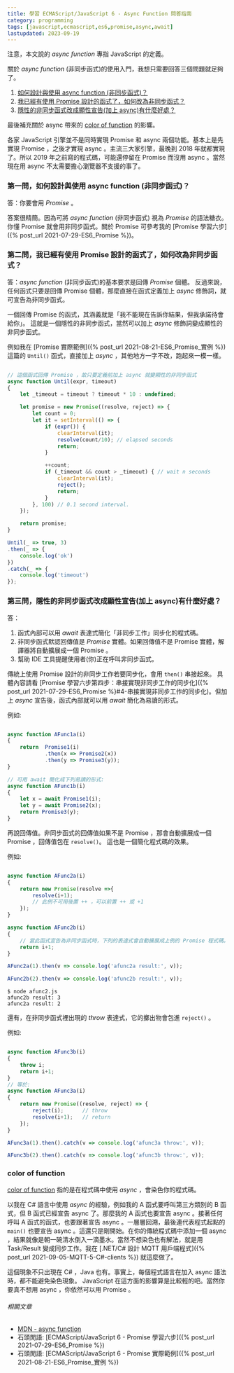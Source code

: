 ```yaml
---
title: 學習 ECMAScript/JavaScript 6 - Async Function 問答指南
category: programming
tags: [javascript,ecmascript,es6,promise,async,await]
lastupdated: 2023-09-19
---
```


注意，本文說的 *async function* 專指 JavaScript 的定義。

關於 *async function* (非同步函式)的使用入門，我想只需要回答三個問題就足夠了。

1. [如何設計與使用 async function (非同步函式)？]({{page.url}}#第一問如何設計與使用-async-function-非同步函式)
2. [我已經有使用 Promise 設計的函式了，如何改為非同步函式？]({{page.url}}#第二問我已經有使用-promise-設計的函式了如何改為非同步函式)
3. [隱性的非同步函式改成顯性宣告(加上 async)有什麼好處？]({{page.url}}#第三問隱性的非同步函式改成顯性宣告加上-async有什麼好處)

最後補充關於 async 帶來的 [color of function]({{page.url}}#color-of-function) 的影響。

<!--more-->

<div class="note">
各家 JavaScript 引擎並不是同時實現 Promise 和 async 兩個功能。基本上是先實現 Promise ，之後才實現 async 。主流三大家引擎，最晚到 2018 年就都實現了。所以 2019 年之前寫的程式碼，可能還停留在 Promise 而沒用 async 。當然現在用 async 不太需要擔心瀏覽器不支援的事了。
</div>

### 第一問，如何設計與使用 async function (非同步函式)？

答：你要會用 *Promise* 。

答案很精簡。因為可將 *async function* (非同步函式) 視為 *Promise* 的語法糖衣。
你懂 Promise 就會用非同步函式。關於 Promise 可參考我的 [Promise 學習六步]({% post_url 2021-07-29-ES6_Promise %})。

### 第二問，我已經有使用 Promise 設計的函式了，如何改為非同步函式？

答：*async function* (非同步函式)的基本要求是回傳 *Promise* 個體。
反過來說，任何函式只要是回傳 Promise 個體，那麼直接在函式定義加上 *async* 修飾詞，就可宣告為非同步函式。

一個回傳 Promise 的函式，其涵義就是「我不能現在告訴你結果，但我承諾待會給你」。
這就是一個隱性的非同步函式，當然可以加上 *async* 修飾詞變成顯性的非同步函式。

例如我在 [Promise 實際範例]({% post_url 2021-08-21-ES6_Promise_實例 %}) 這篇的 `Until()` 函式，直接加上 *async* ，其他地方一字不改，跑起來一模一樣。

```javascript

// 這個函式回傳 Promise ，故只要定義前加上 async 就變顯性的非同步函式
async function Until(expr, timeout)
{
    let _timeout = timeout ? timeout * 10 : undefined;

    let promise = new Promise((resolve, reject) => {
        let count = 0;
        let it = setInterval(() => {
            if (expr()) {
                clearInterval(it);
                resolve(count/10); // elapsed seconds
                return;
            }

            ++count;
            if (_timeout && count > _timeout) { // wait n seconds
                clearInterval(it);
                reject();
                return;
            }
        }, 100) // 0.1 second interval.
    });

    return promise;
}

Until(_ => true, 3)
.then(_ => {
    console.log('ok')
})
.catch(_ => {
    console.log('timeout')
});

```

### 第三問，隱性的非同步函式改成顯性宣告(加上 async)有什麼好處？

答：

1. 函式內部可以用 *await* 表達式簡化「非同步工作」同步化的程式碼。
2. 非同步函式默認回傳值是 *Promise* 實體。如果回傳值不是 Promise 實體，解譯器將自動擴展成一個 Promise 。
3. 幫助 IDE 工具提醒使用者(你)正在呼叫非同步函式。

傳統上使用 Promise 設計的非同步工作若要同步化，會用 `then()` 串接起來。
具體內容請看 [Promise 學習六步第四步：串接實現非同步工作的同步化]({% post_url 2021-07-29-ES6_Promise %}#4-串接實現非同步工作的同步化)。但加上 *async* 宣告後，函式內部就可以用 *await* 簡化為易讀的形式。

例如:

```javascript

async function AFunc1a(i)
{
    return  Promise1(i)
            .then(x => Promise2(x))
            .then(y => Promise3(y));
}

// 可用 await 簡化成下列易讀的形式:
async function AFunc1b(i)
{
    let x = await Promise1(i);
    let y = await Promise2(x);
    return Promise3(y);
}

```

再說回傳值。非同步函式的回傳值如果不是 Promise ，那會自動擴展成一個 Promise ，回傳值包在 `resolve()`。
這也是一個簡化程式碼的效果。

例如:

```javascript

async function AFunc2a(i)
{
    return new Promise(resolve =>{
        resolve(i+1);
        // 此例不可用後置 ++ ，可以前置 ++ 或 +1
    });
}

async function AFunc2b(i)
{
    // 當此函式宣告為非同步函式時，下列的表達式會自動擴展成上例的 Promise 程式碼。
    return i+1;
}

AFunc2a(1).then(v => console.log('afunc2a result:', v));

AFunc2b(2).then(v => console.log('afunc2b result:', v));

```

```term
$ node afunc2.js
afunc2b result: 3
afunc2a result: 2
```

還有，在非同步函式裡出現的 *throw* 表達式，它的擲出物會包進 `reject()` 。

例如:

```javascript

async function AFunc3b(i)
{
    throw i;
    return i+1;
}
// 等於:
async function AFunc3a(i)
{
    return new Promise((resolve, reject) => {
        reject(i);      // throw
        resolve(i+1);   // return
    });
}

AFunc3a(1).then().catch(v => console.log('afunc3a throw:', v));

AFunc3b(2).then().catch(v => console.log('afunc3b throw:', v));

```

### color of function

[color of function](https://journal.stuffwithstuff.com/2015/02/01/what-color-is-your-function/) 指的是在程式碼中使用 *async* ，會染色你的程式碼。

以我在 C# 語言中使用 *async* 的經驗，例如我的 A 函式要呼叫第三方類別的 B 函式，但 B 函式已經宣告 async 了。那麼我的 A 函式也要宣告 async 。接著任何呼叫 A 函式的函式，也要跟著宣告 async 。一層層回溯，最後連代表程式起點的 `main()` 也要宣告 async 。這還只是剛開始。在你的傳統程式碼中添加一個 async ，結果就像是朝一碗清水倒入一滴墨水。當然不想染色也有解法，就是用 Task/Result 變成同步工作。我在 [.NET/C# 設計 MQTT 用戶端程式]({% post_url 2021-09-05-MQTT-5-C#-clients %}) 就這麼做了。

這個現象不只出現在 C# ，Java 也有。事實上，每個程式語言在加入 async 語法時，都不能避免染色現象。 JavaScript 在這方面的影響算是比較輕的吧。當然你要真不想用 async ，你依然可以用 Promise 。

###### 相關文章

* [MDN - async function](https://developer.mozilla.org/en-US/docs/Web/JavaScript/Reference/Statements/async_function)
* 石頭閒語: [ECMAScript/JavaScript 6 - Promise 學習六步]({% post_url 2021-07-29-ES6_Promise %})
* 石頭閒語: [ECMAScript/JavaScript 6 - Promise 實際範例]({% post_url 2021-08-21-ES6_Promise_實例 %})

